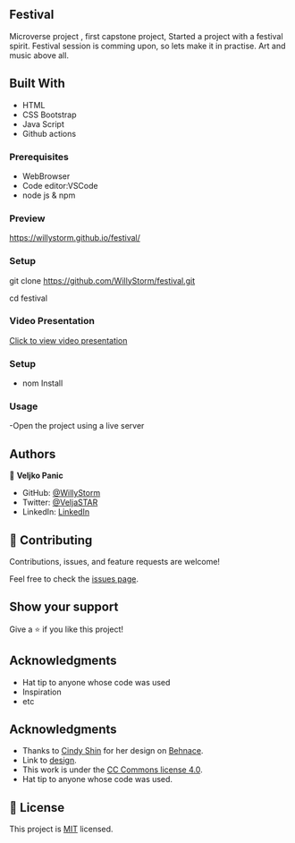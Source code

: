 ## Festival
Microverse project , first capstone project,
Started a project with a festival spirit. Festival session is comming upon, so lets make it in practise.
Art and music above all.

## Built With

- HTML
- CSS  Bootstrap
- Java Script
- Github actions

### Prerequisites

- WebBrowser
- Code editor:VSCode
- node js & npm

### Preview

https://willystorm.github.io/festival/

### Setup

git clone https://github.com/WillyStorm/festival.git

cd festival

### Video Presentation

[Click to view video presentation](https://www.loom.com/share/f22aa1fe1b2844d6a10d27034b5cd1e1)

### Setup

- nom Install

### Usage

-Open the project using a live server

## Authors

👤 **Veljko Panic**

- GitHub: [@WillyStorm](https://github.com/WillyStorm)
- Twitter: [@VeljaSTAR](https://twitter.com/VeljaSTAR)
- LinkedIn: [LinkedIn](https://www.linkedin.com/in/veljko-panic-437b12231/)


## 🤝 Contributing

Contributions, issues, and feature requests are welcome!

Feel free to check the [issues page](../../issues/).

## Show your support

Give a ⭐️ if you like this project!

## Acknowledgments

- Hat tip to anyone whose code was used
- Inspiration
- etc

## Acknowledgments

- Thanks to [Cindy Shin](https://www.behance.net/adagio07) for her design on [Behnace](https://www.behance.net/gallery/29845175/CC-Global-Summit-2015).
- Link to [design](https://www.behance.net/gallery/29845175/CC-Global-Summit-2015).
- This work is under the [ CC Commons license 4.0](https://creativecommons.org/licenses/by/4.0/).
- Hat tip to anyone whose code was used.

## 📝 License

This project is [MIT](./MIT.md) licensed.
